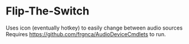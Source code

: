 # Flip-The-Switch
Uses icon (eventually hotkey) to easily change between audio sources
Requires https://github.com/frgnca/AudioDeviceCmdlets to run.
